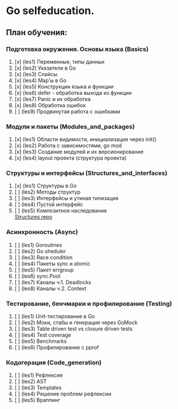 # Go selfeducation.
## План обучения:
### Подготовка окружения. Основы языка (Basics)
1. [x] (les1) Переменные, типы данных
2. [x] (les2) Указатели в Go   
3. [x] (les3) Слайсы  
4. [x] (les4) Map’ы в Go  
5. [x] (les5) Конструкции языка и функции 
6. [x] (les6) defer - обработка выхода из функции  
7. [x] (les7) Panic и их обработка  
8. [x] (les8) Обработка ошибок  
9. [ ] (les9) Продвинутая работа с ошибками  
### Модули и пакеты (Modules_and_packages)
1. [x] (les1) Области видимости, инициализация через init() 
2. [x] (les2) Работа с зависимостями, go mod 
3. [x] (les3) Создание модулей и их версионирование 
4. [x] (les4) layout проекта (структура проекта) 
### Структуры и интерфейсы (Structures_and_interfaces)
1. [x] (les1) Структуры в Go 
2. [ ] (les2) Методы структур 
3. [ ] (les3) Интерфейсы и утиная типизация 
4. [ ] (les4) Пустой интерфейс 
5. [ ] (les5) Композитное наследование  
[Structures repo](https://github.com/G4linov/Go-struct)
### Асинхронность (Async)
1. [ ] (les1) Goroutines 
2. [ ] (les2) Go sheduler 
3. [ ] (les3) Race condition 
4. [ ] (les4) Пакеты sync и atomic 
5. [ ] (les5) Пакет errgroup  
6. [ ] (les6) sync.Pool  
7. [ ] (les7) Каналы ч.1. Deadlocks 
8. [ ] (les8) Каналы ч.2. Context 
### Тестирование, бенчмарки и профилирование (Testing) 
1. [ ] (les1) Unit-тестирование в Go  
2. [ ] (les2) Моки, стабы и генерация через GoMock 
3. [ ] (les3) Table driven test vs closure driven tests 
4. [ ] (les4) Test coverage 
5. [ ] (les5) Benchmarks 
6. [ ] (les6) Профилирование с pprof 
### Кодогерация (Code_generation)
1. [ ] (les1) Рефлексия 
2. [ ] (les2) AST 
3. [ ] (les3) Templates 
4. [ ] (les4) Решение проблем рефлексии 
5. [ ] (les5) Враппинг 